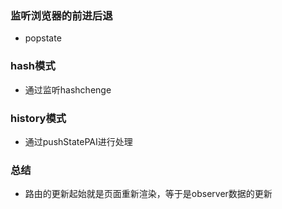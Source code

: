 ### 监听浏览器的前进后退

- popstate

### hash模式

- 通过监听hashchenge

### history模式

- 通过pushStatePAI进行处理

### 总结
- 路由的更新起始就是页面重新渲染，等于是observer数据的更新